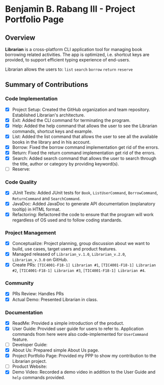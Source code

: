 # Benjamin B. Rabang III - Project Portfolio Page

## Overview
**Librarian** is a cross-platform CLI application tool for managing book borrowing related activities. The app is optimized, i.e. shortcut keys are provided, to support efficient typing experience of end-users.

Librarian allows the users to: <code>list</code> <code>search</code> <code>borrow</code> <code>return</code> <code>reserve</code>

## Summary of Contributions

### Code Implementation
- [x] Project Setup: Created the GitHub organization and team repository. Established Librarian's architecture.
- [x] Exit: Added the CLI command for terminating the program.
- [x] Help: Added the help command that allows the user to see the Librarian commands, shortcut keys and example.
- [x] List: Added the list command that allows the user to see all the available books in the library and in his account.
- [x] Borrow: Fixed the borrow command implementation get rid of the errors.
- [x] Return: Fixed the return command implementation get rid of the errors.
- [x] Search: Added search command that allows the user to search through the title, author or category by providing keyword(s).
- [ ] Reserve: 

### Code Quality
- [x] JUnit Tests: Added JUnit tests for `Book`, `ListUserCommand`, `BorrowCommand`, `ReturnCommand` and `SearchCommand`.
- [x] JavaDoc: Added JavaDoc to generate API documentation (explanatory tooltip) in HTML format.
- [x] Refactoring: Refactored the code to ensure that the program will work regardless of OS used and to follow coding standards.

### Project Management
- [x] Conceptualize: Project planning, group discussion about we want to build, use cases, target users and product features. 
- [x] Managed released of `Librarian_v.1.0`, `Librarian_v.2.0`, `Librarian_v.3.0` on GitHub.
- [x] Create PRs: `[TIC4001-F18-1] Librarian #1`, `[TIC4001-F18-1] Librarian #2`, `[TIC4001-F18-1] Librarian #3`, `[TIC4001-F18-1] Librarian #4`.

### Community
- [x] PRs Review: Handles PRs
- [x] Actual Demo: Presented Librarian in class.

### Documentation
- [x] ReadMe: Provided a simple introduction of the product.
- [x] User Guide: Provided user guide for users to refer to. Application commands from here were also code-implemented for `UserCommand` feature. 
- [ ] Developer Guide: 
- [x] About Us: Prepared simple About Us page.
- [x] Project Portfolio Page: Provided my PPP to show my contribution to the Librarian project.
- [ ] Product Website: 
- [x] Demo Video: Recorded a demo video in addition to the User Guide and `help` commands provided.
